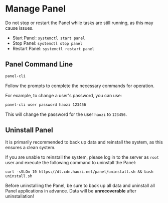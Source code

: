 # Manage Panel

Do not stop or restart the Panel while tasks are still running, as this may cause issues.

- Start Panel: `systemctl start panel`
- Stop Panel: `systemctl stop panel`
- Restart Panel: `systemctl restart panel`

## Panel Command Line

```bash
panel-cli
```

Follow the prompts to complete the necessary commands for operation.

For example, to change a user's password, you can use:

```bash
panel-cli user password haozi 123456
```

This will change the password for the user `haozi` to `123456`.

## Uninstall Panel

It is primarily recommended to back up data and reinstall the system, as this ensures a clean system.

If you are unable to reinstall the system, please log in to the server as `root` user and execute the following command to uninstall the Panel:

```shell
curl -sSLOm 10 https://dl.cdn.haozi.net/panel/uninstall.sh && bash uninstall.sh
```

Before uninstalling the Panel, be sure to back up all data and uninstall all Panel applications in advance. Data will be **unrecoverable** after uninstallation!
